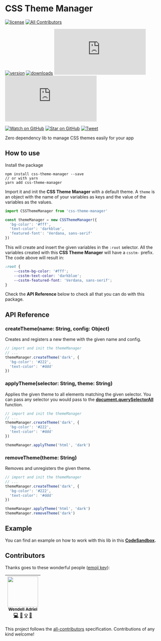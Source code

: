 # CSS Theme Manager

[![license](https://img.shields.io/github/license/mashape/apistatus.svg?style=flat-square)](https://github.com/WendellAdriel/css-theme-manager/blob/master/LICENSE)
[![All Contributors](https://img.shields.io/badge/all_contributors-1-orange.svg?style=flat-square)](#contributors)

[![version][version-badge]][package]
[![downloads][downloads-badge]][npmcharts]
[![size][size-badge]][unpkg-dist] [![gzip size][gzip-badge]][unpkg-dist]

[![Watch on GitHub][github-watch-badge]][github-watch]
[![Star on GitHub][github-star-badge]][github-star]
[![Tweet][twitter-badge]][twitter]

Zero dependency lib to manage CSS themes easily for your app

## How to use

Install the package

```
npm install css-theme-manager --save
// or with yarn
yarn add css-theme-manager
```

Import it and init the **CSS Theme Manager** with a default theme.
A `theme` is an object with the name of your variables as keys and the value of the variables as the values.

```js
import CSSThemeManager from 'css-theme-manager'

const themeManager = new CSSThemeManager({
  'bg-color': '#fff',
  'text-color': 'darkblue',
  'featured-font': 'Verdana, sans-serif'
})
```

This will create and insert the given variables in the `:root` selector.
All the variables created with this **CSS Theme Manager** will have a `csstm-` prefix.
The code above will result in:

```css
:root {
    --csstm-bg-color: '#fff';
    --csstm-text-color: 'darkblue';
    --csstm-featured-font: 'Verdana, sans-serif';
}
```

Check the **API Reference** below to check all that you can do with this package.

## API Reference

### createTheme(name: String, config: Object)

Creates and registers a new theme with the given name and config.

```js
// import and init the themeManager
// ...
themeManager.createTheme('dark', {
  'bg-color': '#222',
  'text-color': '#ddd'
})
```

### applyTheme(selector: String, theme: String)

Applies the given theme to all elements matching the given selector. You can pass any selector you would pass to the **[document.querySelectorAll](https://developer.mozilla.org/en-US/docs/Web/API/Document/querySelectorAll)** function.

```js
// import and init the themeManager
// ...
themeManager.createTheme('dark', {
  'bg-color': '#222',
  'text-color': '#ddd'
})

themeManager.applyTheme('html', 'dark')
```

### removeTheme(theme: String)

Removes and unregisters the given theme.

```js
// import and init the themeManager
// ...
themeManager.createTheme('dark', {
  'bg-color': '#222',
  'text-color': '#ddd'
})

themeManager.applyTheme('html', 'dark')
themeManager.removeTheme('dark')
```

## Example

You can find an example on how to work with this lib in this **[CodeSandbox](https://codesandbox.io/s/p70jv0l2vj).**

## Contributors

Thanks goes to these wonderful people ([emoji key](https://github.com/kentcdodds/all-contributors#emoji-key)):

<!-- ALL-CONTRIBUTORS-LIST:START - Do not remove or modify this section -->
<!-- prettier-ignore -->
| [<img src="https://avatars1.githubusercontent.com/u/11641518?v=4" width="100px;"/><br /><sub><b>Wendell Adriel</b></sub>](https://wendelladriel.com)<br />[💻](https://github.com/WendellAdriel/jodit-vue/commits?author=WendellAdriel "Code") [📖](https://github.com/WendellAdriel/jodit-vue/commits?author=WendellAdriel "Documentation") [💡](#example-WendellAdriel "Examples") [🤔](#ideas-WendellAdriel "Ideas, Planning, & Feedback") |
| :---: |

<!-- ALL-CONTRIBUTORS-LIST:END -->

This project follows the [all-contributors](https://github.com/kentcdodds/all-contributors) specification. Contributions of any kind welcome!

[downloads-badge]: https://img.shields.io/npm/dm/css-theme-manager.svg?style=flat-square
[npmcharts]: http://npmcharts.com/compare/css-theme-manager
[version-badge]: https://img.shields.io/npm/v/css-theme-manager.svg?style=flat-square
[package]: https://www.npmjs.com/package/css-theme-manager
[size-badge]: http://img.badgesize.io/https://unpkg.com/css-theme-manager/dist/css-theme-manager.js?style=flat-square&label=size
[unpkg-dist]: https://unpkg.com/css-theme-manager/dist/css-theme-manager.js
[gzip-badge]: http://img.badgesize.io/https://unpkg.com/css-theme-manager/dist/css-theme-manager.js?label=gzip%20size&style=flat-square&compression=gzip
[github-watch-badge]: https://img.shields.io/github/watchers/WendellAdriel/css-theme-manager.svg?style=social
[github-watch]: https://github.com/WendellAdriel/css-theme-manager/watchers
[github-star-badge]: https://img.shields.io/github/stars/WendellAdriel/css-theme-manager.svg?style=social
[github-star]: https://github.com/WendellAdriel/css-theme-manager/stargazers
[twitter]: https://twitter.com/intent/tweet?text=Check%20out%20css-theme-manager!%20https://github.com/WendellAdriel/css-theme-manager%20%F0%9F%91%8D
[twitter-badge]: https://img.shields.io/twitter/url/https/github.com/WendellAdriel/css-theme-manager.svg?style=social
